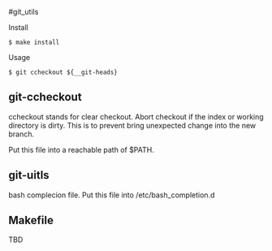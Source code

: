 #git_utils

Install
```
$ make install
```

Usage
```
$ git ccheckout ${__git-heads}
```

## git-ccheckout
ccheckout stands for clear checkout. Abort checkout if the index or working directory is dirty. This is to prevent bring unexpected change into the new branch.

Put this file into a reachable path of $PATH.

## git-uitls
bash complecion file. Put this file into /etc/bash_completion.d

## Makefile
TBD
